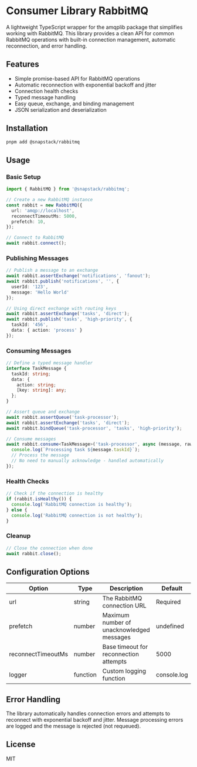 # Consumer Library RabbitMQ

A lightweight TypeScript wrapper for the amqplib package that simplifies working with RabbitMQ. This library provides a clean API for common RabbitMQ operations with built-in connection management, automatic reconnection, and error handling.

## Features

- Simple promise-based API for RabbitMQ operations
- Automatic reconnection with exponential backoff and jitter
- Connection health checks
- Typed message handling
- Easy queue, exchange, and binding management
- JSON serialization and deserialization

## Installation

```bash
pnpm add @snapstack/rabbitmq
```

## Usage

### Basic Setup

```typescript
import { RabbitMQ } from '@snapstack/rabbitmq';

// Create a new RabbitMQ instance
const rabbit = new RabbitMQ({
  url: 'amqp://localhost',
  reconnectTimeoutMs: 5000,
  prefetch: 10,
});

// Connect to RabbitMQ
await rabbit.connect();
```

### Publishing Messages

```typescript
// Publish a message to an exchange
await rabbit.assertExchange('notifications', 'fanout');
await rabbit.publish('notifications', '', { 
  userId: '123', 
  message: 'Hello World' 
});

// Using direct exchange with routing keys
await rabbit.assertExchange('tasks', 'direct');
await rabbit.publish('tasks', 'high-priority', { 
  taskId: '456', 
  data: { action: 'process' } 
});
```

### Consuming Messages

```typescript
// Define a typed message handler
interface TaskMessage {
  taskId: string;
  data: {
    action: string;
    [key: string]: any;
  };
}

// Assert queue and exchange
await rabbit.assertQueue('task-processor');
await rabbit.assertExchange('tasks', 'direct');
await rabbit.bindQueue('task-processor', 'tasks', 'high-priority');

// Consume messages
await rabbit.consume<TaskMessage>('task-processor', async (message, raw) => {
  console.log(`Processing task ${message.taskId}`);
  // Process the message
  // No need to manually acknowledge - handled automatically
});
```

### Health Checks

```typescript
// Check if the connection is healthy
if (rabbit.isHealthy()) {
  console.log('RabbitMQ connection is healthy');
} else {
  console.log('RabbitMQ connection is not healthy');
}
```

### Cleanup

```typescript
// Close the connection when done
await rabbit.close();
```

## Configuration Options

| Option | Type | Description | Default |
|--------|------|-------------|---------|
| url | string | The RabbitMQ connection URL | Required |
| prefetch | number | Maximum number of unacknowledged messages | undefined |
| reconnectTimeoutMs | number | Base timeout for reconnection attempts | 5000 |
| logger | function | Custom logging function | console.log |

## Error Handling

The library automatically handles connection errors and attempts to reconnect with exponential backoff and jitter. Message processing errors are logged and the message is rejected (not requeued).

## License

MIT
